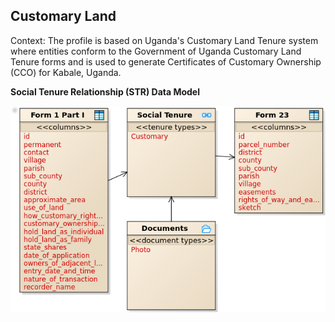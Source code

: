 ## Customary Land
	
Context: The profile is based on Uganda's Customary Land Tenure system where entities conform to the Government of Uganda Customary Land Tenure forms and is used to generate Certificates of Customary Ownership (CCO) for Kabale, Uganda. 

**Social Tenure Relationship (STR) Data Model**

<img alt="Lusaka City Council - Social Tenure Relationship Entities" src="../images/readme/party_entities_pader_ug.png" />